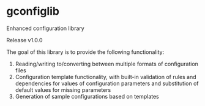 # gconfiglib

Enhanced configuration library

Release v1.0.0

The goal of this library is to provide the following functionality:

1. Reading/writing to/converting between multiple formats of configuration files
2. Configuration template functionality, with built-in validation of rules and dependencies for values of configuration parameters and substitution of default values for missing parameters
3. Generation of sample configurations based on templates
